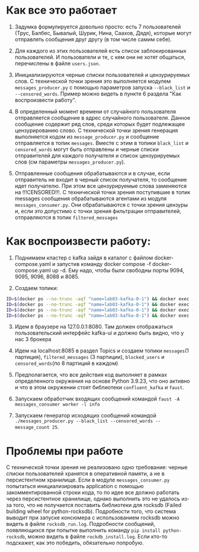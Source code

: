 # Как все это работает

1.	Задумка формулируется довольно просто: есть 7 пользователей (Трус, Балбес, Бывалый, Шурик, Нина, Саахов, Дядя), которые могут отправлять сообщения друг другу (в том числе самим себе).

2.	Для каждого из этих пользователей есть список заблокированных пользователей. И пользователи и те, с кем они не хотят общаться, перечислены в файле `users.json`.

3.	Инициализируются черные списки пользователей и цензурируемых слов. С технической точки зрения это выполняется модулем `messages_producer.py` с помощью параметров запуска `--black_list` и `--censored_words`. Пример можно видеть в пункте 6 раздела "Как воспроизвести работу".

4.	В определенный момент времени от случайного пользователя отправляется сообщение в адрес случайного пользователя. Данное сообщение содержит ряд слов, среди которых будет подлежащее цензурированию слово. С технической точки зрения генерация выполняется кодом из `message_producer.py` и сообщение отправляется в топик `messages`. Вместе с этим в топики `black_list` и `censored_words` могут быть отправлены и черные списки отправителей для каждого получателя и список цензурируемых слов (см параметры `messages_producer.py`).

5.	Отправленные сообщения обрабатываются и в случае, если отправитель не входит в черный список получателя, то сообщение идет получателю. При этом все цензурируемые слова заменяются на !!!CENSORED!!!. С технической точки зрения поступившие в топик messages сообщения обрабатываются агентами из модуля `messages_consumer.py`. Они обрабатываются с точки зрения цензуры и, если это допустимо с точки зрения фильтрации отправителей, отправляются в топик `filtered_messages`

# Как воспроизвести работу:

1.	Поднимаем кластер с kafka зайдя в каталог с файлом docker-compose.yaml и запустив команду docker compose -f docker-compose.yaml up -d. Ему надо, чтобы были свободны порты 9094, 9095, 9096, 8088 и 8085.

2.	Создаем топики:

```bash
ID=$(docker ps --no-trunc -aqf "name=lab03-kafka-0-1") && docker exec -it $ID /opt/bitnami/kafka/bin/kafka-topics.sh --create --topic users --bootstrap-server 127.0.0.1:9092 --partitions 3 --replication-factor 3
ID=$(docker ps --no-trunc -aqf "name=lab03-kafka-0-1") && docker exec -it $ID /opt/bitnami/kafka/bin/kafka-topics.sh --create --topic censored_words --bootstrap-server 127.0.0.1:9092 --partitions 3 --replication-factor 3
ID=$(docker ps --no-trunc -aqf "name=lab03-kafka-0-1") && docker exec -it $ID /opt/bitnami/kafka/bin/kafka-topics.sh --create --topic messages --bootstrap-server 127.0.0.1:9092 --partitions 3 --replication-factor 3
ID=$(docker ps --no-trunc -aqf "name=lab03-kafka-0-1") && docker exec -it $ID /opt/bitnami/kafka/bin/kafka-topics.sh --create --topic filtered_messages --bootstrap-server 127.0.0.1:9092 --partitions 3 --replication-factor 3
```

3.	Идем в браузере на 127.0.0.1:8080. Там должен отображаться пользовательский интерфейс kafka-ui и должно быть видно, что у нас 3 брокера

4.	Идем на localhost:8085 в раздел Topics и создаем топики `messages`(1 партиция), `filtered_messages` (3 партиции), `blocked_users` и `censored_words`(по 8 партиций в каждом)

5.	Предполагается, что все действия код выполняет в рамках определенного окружения на основе Python 3.9.23, что оно активно и что в этом окружении стоят библиотеки `confluent_kafka` и `faust`.

6.	Запускаем обработчик входящих сообщений командой `faust -A messages_consumer worker -l info`

7.	Запускаем генератор исходящих сообщений командой `./messages_producer.py --black_list --censored_words --message_count 25`.

# Проблемы при работе

С технической точки зрения не реализовано одно требование: черные списки пользователей хранятся в оперативной памяти, а не в персистентном хранилище. Если в модуле `messages_consumer.py` попытаться инициализировать application с помощью закомментированной строки кода, то по идее все должно работать через персистентное хранилище, однако выполнить это не удалось из-за того, что не получается поставить библиотеки для rocksdb (Failed building wheel for python-rocksdb). Подробности того, что система выводит при запуске консюмера с использованием rocksdb можно видеть в файле `rocksdb_run.log`. Подробности сообщений, появляющихся при попытке выполнить команду `pip install python-rocksdb`, можно видеть в файле `rockdb_install.log`. Если кто-то подскажет, как это победить, обязательно попробую.
